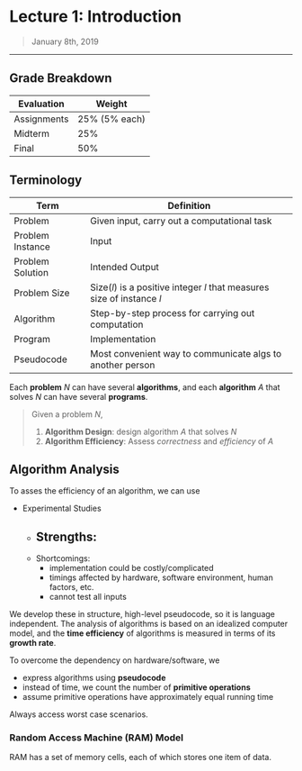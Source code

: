 # Lecture 1: Introduction

> January 8th, 2019

---

## Grade Breakdown

| Evaluation  | Weight        |
| ----------- | ------------- |
| Assignments | 25% (5% each) |
| Midterm     | 25%           |
| Final       | 50%           |

## Terminology

| Term             | Definition                                                   |
| ---------------- | ------------------------------------------------------------ |
| Problem          | Given input, carry out a computational task                  |
| Problem Instance | Input                                                        |
| Problem Solution | Intended Output                                              |
| Problem Size     | Size($l$) is a positive integer $l$ that measures size of instance $l$ |
| Algorithm        | Step-by-step process for carrying out computation            |
| Program          | Implementation                                               |
| Pseudocode       | Most convenient way to communicate algs to another person    |

Each **problem** $N$ can have several **algorithms**, and each **algorithm** $A$ that solves $N$ can have several **programs**.

> Given a problem $N$,
>
> 1. **Algorithm Design**: design algorithm $A$ that solves $N$
> 2. **Algorithm Efficiency**: Assess *correctness* and *efficiency* of $A$

## Algorithm Analysis

To asses the efficiency of an algorithm, we can use

- Experimental Studies
  - Strengths:
    - 
  - Shortcomings:
    - implementation could be costly/complicated
    - timings affected by hardware, software environment, human factors, etc.
    - cannot test all inputs

We develop these in structure, high-level pseudocode, so it is language independent. The analysis of algorithms is based on an idealized computer model, and the **time efficiency** of algorithms is measured in terms of its **growth rate**.

To overcome the dependency on hardware/software, we

- express algorithms using **pseudocode**
- instead of time, we count the number of **primitive operations**
- assume primitive operations have approximately equal running time

Always access worst case scenarios.

### Random Access Machine (RAM) Model

RAM has a set of memory cells, each of which stores one item of data.
